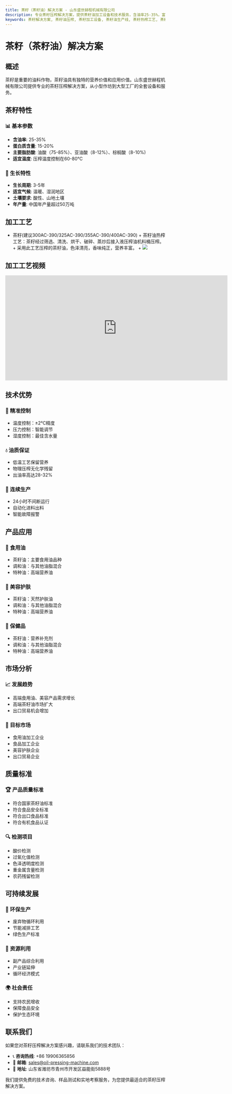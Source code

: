 ```yaml
---
title: 茶籽（茶籽油）解决方案 - 山东盛世赫程机械有限公司
description: 专业茶籽压榨解决方案，提供茶籽油加工设备和技术服务，含油率25-35%，富含油酸，采用热榨工艺保证品质，满足高端食用油和美容产品需求。
keywords: 茶籽解决方案, 茶籽油压榨, 茶籽加工设备, 茶籽油生产线, 茶籽热榨工艺, 茶籽压榨机, 茶籽油提取, 茶籽油料加工, 茶籽油压榨设备, 茶油, 山茶油
---
```


# 茶籽（茶籽油）解决方案

## 概述

茶籽是重要的油料作物，茶籽油具有独特的营养价值和应用价值。山东盛世赫程机械有限公司提供专业的茶籽压榨解决方案，从小型作坊到大型工厂的全套设备和服务。

## 茶籽特性

### 📊 基本参数
- **含油率**: 25-35%
- **蛋白质含量**: 15-20%
- **主要脂肪酸**: 油酸（75-85%）、亚油酸（8-12%）、棕榈酸（8-10%)
- **适宜温度**: 压榨温度控制在60-80℃

### 🌱 生长特性
- **生长周期**: 3-5年
- **适宜气候**: 温暖、湿润地区
- **土壤要求**: 酸性、山地土壤
- **年产量**: 中国年产量超过50万吨

## 加工工艺

+ 茶籽(建议300AC-390/325AC-390/355AC-390/400AC-390)
        + 茶籽油热榨工艺：茶籽经过筛选、清洗、烘干、破碎、蒸炒后接入液压榨油机料桶压榨。
        + 采用此工艺压榨的茶籽油，色泽清亮，香味纯正，营养丰富。
        + ![](/images/茶籽热榨工艺.png)
## 加工工艺视频

<iframe width="700" height="330" src="https://www.youtube.com/embed/Yz1FETcJv7I" frameborder="0" allow="accelerometer; autoplay; clipboard-write; encrypted-media; gyroscope; picture-in-picture" allowfullscreen></iframe>



## 技术优势

### 🎯 精准控制
- 温度控制：±2℃精度
- 压力控制：智能调节
- 湿度控制：最佳含水量

### 💧 油质保证
- 低温工艺保留营养
- 物理压榨无化学残留
- 出油率高达28-32%

### 🔄 连续生产
- 24小时不间断运行
- 自动化进料出料
- 智能故障报警

## 产品应用

### 🍳 食用油
- 茶籽油：主要食用油品种
- 调和油：与其他油脂混合
- 特种油：高端营养油

### 💄 美容护肤
- 茶籽油：天然护肤油
- 调和油：与其他油脂混合
- 特种油：高端营养油

### 💊 保健品
- 茶籽油：营养补充剂
- 调和油：与其他油脂混合
- 特种油：高端营养油

## 市场分析

### 📈 发展趋势
- 高端食用油、美容产品需求增长
- 高端茶籽油市场扩大
- 出口贸易机会增加

### 🎯 目标市场
- 食用油加工企业
- 食品加工企业
- 美容护肤企业
- 出口贸易企业


## 质量标准

### 🏆 产品质量标准
- 符合国家茶籽油标准
- 符合食品安全标准
- 符合出口食品标准
- 符合有机食品认证

### 🔍 检测项目
- 酸价检测
- 过氧化值检测
- 色泽透明度检测
- 重金属含量检测
- 农药残留检测

## 可持续发展

### 🌱 环保生产
- 废弃物循环利用
- 节能减排工艺
- 绿色生产标准

### 🔄 资源利用
- 副产品综合利用
- 产业链延伸
- 循环经济模式

### 🌍 社会责任
- 支持农民增收
- 保障食品安全
- 保护生态环境

## 联系我们

如果您对茶籽压榨解决方案感兴趣，请联系我们的技术团队：

- 📞 **咨询热线**: +86 19906365856
- 📧 **邮箱**: sales@oil-pressing-machine.com
- 📍 **地址**: 山东省潍坊市青州市开发区益能街5888号

我们提供免费的技术咨询、样品测试和实地考察服务，为您提供最适合的茶籽压榨解决方案。